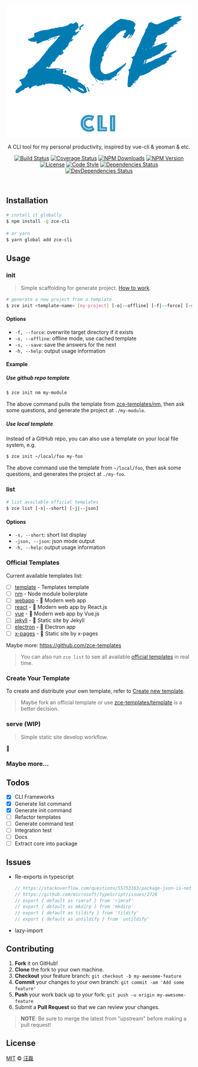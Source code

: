 <p align="center">
  <a href="https://github.com/zce/zce-cli"><img src="docs/logo.png" alt="zce-cli" height="360"></a>
  <p align="center">A CLI tool for my personal productivity, inspired by vue-cli &amp; yeoman &amp; etc.</p>
</p>
<p align="center">
  <a href="https://travis-ci.org/zce/zce-cli"><img src="https://img.shields.io/travis/zce/zce-cli.svg" alt="Build Status"></a>
  <a href="https://codecov.io/gh/zce/zce-cli"><img src="https://img.shields.io/codecov/c/github/zce/zce-cli.svg" alt="Coverage Status"></a>
  <a href="https://npmjs.org/package/zce-cli"><img src="https://img.shields.io/npm/dm/zce-cli.svg" alt="NPM Downloads"></a>
  <a href="https://npmjs.org/package/zce-cli"><img src="https://img.shields.io/npm/v/zce-cli.svg" alt="NPM Version"></a>
  <br>
  <a href="https://github.com/zce/zce-cli/blob/master/LICENSE"><img src="https://img.shields.io/npm/l/zce-cli.svg" alt="License"></a>
  <a href="http://standardjs.com"><img src="https://img.shields.io/badge/code_style-standard-brightgreen.svg" alt="Code Style"></a>
  <a href="https://david-dm.org/zce/zce-cli"><img src="https://img.shields.io/david/zce/zce-cli.svg" alt="Dependencies Status"></a>
  <a href="https://david-dm.org/zce/zce-cli?type=dev"><img src="https://img.shields.io/david/dev/zce/zce-cli.svg" alt="DevDependencies Status"></a>
</p>
<br>

## Installation

```sh
# install it globally
$ npm install -g zce-cli

# or yarn
$ yarn global add zce-cli
```

## Usage

### init

> Simple scaffolding for generate project. [How to work](doc/how-to-work.md).

```sh
# generate a new project from a template
$ zce init <template-name> [my-project] [-o|--offline] [-f|--force] [-s|--save]
```

#### Options

- `-f, --force`: overwrite target directory if it exists
- `-o, --offline`: offline mode, use cached template
- `-s, --save`: save the answers for the next
- `-h, --help`: output usage information

#### Example

##### Use github repo template

```sh
$ zce init nm my-module
```

The above command pulls the template from [zce-templates/nm](https://github.com/zce-templates/nm), then ask some questions, and generate the project at `./my-module`.

##### Use local template

Instead of a GitHub repo, you can also use a template on your local file system, e.g.

```sh
$ zce init ~/local/foo my-foo
```

The above command use the template from `~/local/foo`, then ask some questions, and generates the project at `./my-foo`.

### list

```sh
# list available official templates
$ zce list [-s|--short] [-j|--json]
```

#### Options

- `-s, --short`: short list display
- `-json, --json`: json mode output
- `-h, --help`: output usage information

### Official Templates

Current available templates list:

- [ ] [template](https://github.com/zce-templates/template) - Templates template
- [ ] [nm](https://github.com/zce-templates/nm) - Node module boilerplate
- [ ] [webapp](https://github.com/zce-templates/webapp) - :construction: Modern web app
- [ ] [react](https://github.com/zce-templates/react) - :construction: Modern web app by React.js
- [ ] [vue](https://github.com/zce-templates/vue) - :construction: Modern web app by Vue.js
- [ ] [jekyll](https://github.com/zce-templates/jekyll) - :construction: Static site by Jekyll
- [ ] [electron](https://github.com/zce-templates/electron) - :construction: Electron app
- [ ] [x-pages](https://github.com/zce-templates/x-pages) - :construction: Static site by x-pages

Maybe more: https://github.com/zce-templates

> You can also run `zce list` to see all available [official templates](doc/official-templates.md) in real time.

### Create Your Template

To create and distribute your own template, refer to [Create new template](doc/create-template.md).

> Maybe fork an official template or use [zce-templates/template](https://github.com/zce-templates/template) is a better decision.

### serve (WIP)

> Simple static site develop workflow.

:construction:

### Maybe more...

## Todos

- [x] CLI Frameworks
- [x] Generate list command
- [x] Generate init command
- [ ] Refactor templates
- [ ] Generate command test
- [ ] Integration test
- [ ] Docs
- [ ] Extract core into package

## Issues

- Re-exports in typescript
  ```javascript
  // https://stackoverflow.com/questions/55753163/package-json-is-not-under-rootdir#61467483
  // https://github.com/microsoft/TypeScript/issues/2726
  // export { default as rimraf } from 'rimraf'
  // export { default as mkdirp } from 'mkdirp'
  // export { default as tildify } from 'tildify'
  // export { default as untildify } from 'untildify'
  ```
- lazy-import

## Contributing

1. **Fork** it on GitHub!
2. **Clone** the fork to your own machine.
3. **Checkout** your feature branch: `git checkout -b my-awesome-feature`
4. **Commit** your changes to your own branch: `git commit -am 'Add some feature'`
5. **Push** your work back up to your fork: `git push -u origin my-awesome-feature`
6. Submit a **Pull Request** so that we can review your changes.

> **NOTE**: Be sure to merge the latest from "upstream" before making a pull request!

## License

[MIT](LICENSE) &copy; [汪磊](https://zce.me/)
